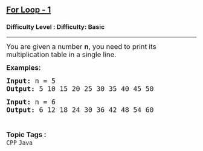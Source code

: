 <h2><a href="https://www.geeksforgeeks.org/problems/for-loop-1-1605617969/1?page=4&category=Java&sortBy=submissions">For Loop - 1</a></h2><h3>Difficulty Level : Difficulty: Basic</h3><hr><div class="problems_problem_content__Xm_eO"><p><span style="font-size: 18px;">You are given a number <strong>n</strong>, you need to print its multiplication table in a single line.</span></p>
<p><span style="font-size: 18px;"><strong>Examples:</strong></span></p>
<pre><span style="font-size: 18px;"><strong>Input: </strong>n = 5
<strong>Output: </strong>5 10 15 20 25 30 35 40 45 50</span></pre>
<pre><span style="font-size: 18px;"><strong>Input: </strong>n = 6
<strong>Output: </strong>6 12 18 24 30 36 42 48 54 60</span></pre></div><br><p><span style=font-size:18px><strong>Topic Tags : </strong><br><code>CPP</code>&nbsp;<code>Java</code>&nbsp;